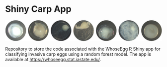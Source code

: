 
# Shiny Carp App

![](www/eggs-in-a-row.jpeg)

Repository to store the code associated with the WhoseEgg R Shiny app
for classifying invasive carp eggs using a random forest model. The app
is available at <https://whoseegg.stat.iastate.edu/>.

